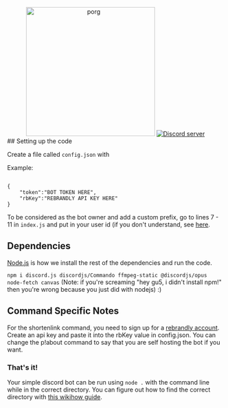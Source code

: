 <div align="center">
    <img src="https://guswatkins.net/favicon.png" width="300" alt="porg">
    <a href="https://discord.gg/bRCvFy9"><img src="https://discord.com/api/guilds/725859716454023228/embed.png" alt="Discord server" /></a>
</div>
## Setting up the code

Create a file called `config.json` with 

Example:

```

{
    "token":"BOT TOKEN HERE",
    "rbKey":"REBRANDLY API KEY HERE"
}

```

To be considered as the bot owner and add a custom prefix, go to lines 7 - 11 in `index.js` and put in your user id (if you don't understand, see [here](https://support.discord.com/hc/en-us/articles/206346498-Where-can-I-find-my-User-Server-Message-ID-).

## Dependencies

[Node.js](https://nodejs.org) is how we install the rest of the dependencies and run the code.

`npm i discord.js discordjs/Commando ffmpeg-static @discordjs/opus node-fetch canvas` (Note: if you're screaming "hey gu5, i didn't install npm!" then you're wrong because you just did with nodejs) :)

## Command Specific Notes

For the shortenlink command, you need to sign up for a [rebrandly account](https://rebrandly.com). Create an api key and paste it into the rbKey value in config.json.
You can change the p!about command to say that you are self hosting the bot if you want.

### That's it!

Your simple discord bot can be run using `node .` with the command line while in the correct directory. You can figure out how to find the correct directory with [this  wikihow guide](http://www.wikihow.com/Change-Directories-in-Command-Prompt).
